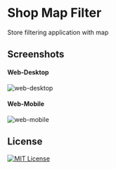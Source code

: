 
# Shop Map Filter

Store filtering application with map

## Screenshots

#### Web-Desktop
![web-desktop](https://i.ibb.co/dBHmMjT/image.png)

#### Web-Mobile
![web-mobile](https://i.ibb.co/jrKxDYT/indir.png)

## License

[![MIT License](https://img.shields.io/badge/License-MIT-green.svg)](https://choosealicense.com/licenses/mit/) 
